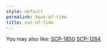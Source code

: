 ```yaml
---
style: default
permalink: Xout-of-time
title: out-of-time
---
```

You may also like:
[SCP-1850](http://scp-wiki.net/scp-1850)
[SCP-1284](http://scp-wiki.net/scp-1284)